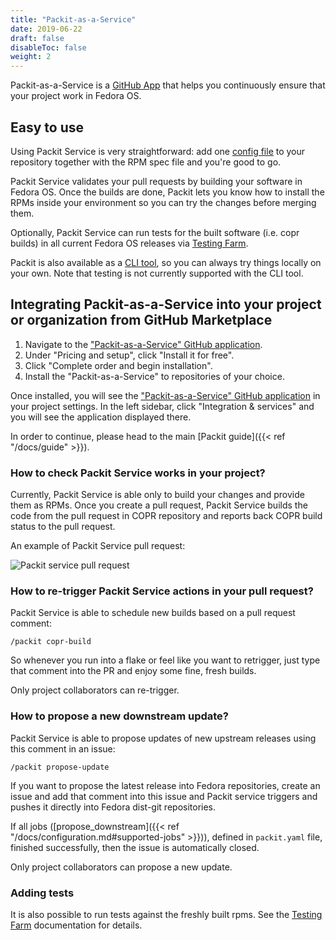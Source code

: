 ```yaml
---
title: "Packit-as-a-Service"
date: 2019-06-22
draft: false
disableToc: false
weight: 2
---
```


Packit-as-a-Service is a [GitHub App](https://developer.github.com/apps/about-apps/)
that helps you continuously ensure that your project work in Fedora OS.

## Easy to use

Using Packit Service is very straightforward: add one [config
file](/docs/configuration/)
to your repository together with the RPM spec file and you're good to go. 

Packit Service validates your pull requests by building your software in Fedora OS.
Once the builds are done, Packit lets you know how to install the
RPMs inside your environment so you can try the changes before merging them.

Optionally, Packit Service can run tests for the built software (i.e. copr builds) in all current Fedora OS releases via [Testing Farm](/testing-farm).

Packit is also available as a [CLI tool](https://github.com/packit-service/packit/blob/master/README.md),
so you can always try things locally on your own. Note that testing is not currently supported with the CLI tool.


## Integrating Packit-as-a-Service into your project or organization from GitHub Marketplace

1. Navigate to the ["Packit-as-a-Service" GitHub
   application](https://github.com/marketplace/packit-as-a-service).
2. Under "Pricing and setup", click "Install it for free".
3. Click "Complete order and begin installation".
4. Install the "Packit-as-a-Service" to repositories of your choice.

Once installed, you will see the ["Packit-as-a-Service" GitHub
application](https://github.com/marketplace/packit-as-a-service) in your
project settings.  In the left sidebar, click "Integration & services" and you
will see the application displayed there.

In order to continue, please head to the main [Packit guide]({{< ref "/docs/guide" >}}).

### How to check Packit Service works in your project?

Currently, Packit Service is able only to build your changes and provide them as RPMs.
Once you create a pull request, Packit Service builds the code from the
pull request in COPR repository and reports back COPR build status to the pull request.

An example of Packit Service pull request:

![Packit service pull request](/packit-service-pr.png)

### How to re-trigger Packit Service actions in your pull request?

Packit Service is able to schedule new builds based on a pull request comment:
```
/packit copr-build
```
So whenever you run into a flake or feel like you want to retrigger, just type
that comment into the PR and enjoy some fine, fresh builds.

Only project collaborators can re-trigger.

### How to propose a new downstream update?

Packit Service is able to propose updates of new upstream releases using this comment in an issue:
```
/packit propose-update
```

If you want to propose the latest release into Fedora repositories,
create an issue and add that comment into this issue and
Packit service triggers and pushes it directly into Fedora dist-git repositories.

If all jobs ([propose_downstream]({{< ref "/docs/configuration.md#supported-jobs" >}})),
defined in `packit.yaml` file, finished successfully, then the issue is
automatically closed.

Only project collaborators can propose a new update.

### Adding tests

It is also possible to run tests against the freshly built rpms.
See the [Testing Farm](/testing-farm/#add-tests) documentation for details.
